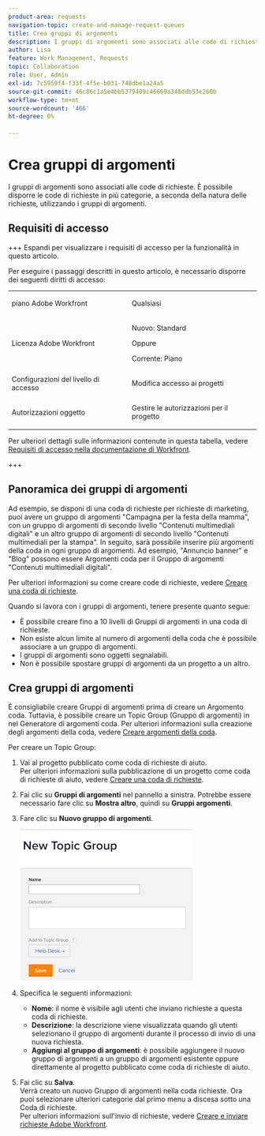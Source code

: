 ```yaml
---
product-area: requests
navigation-topic: create-and-manage-request-queues
title: Crea gruppi di argomenti
description: I gruppi di argomenti sono associati alle code di richieste. Consentono di disporre le code di richieste in più categorie, a seconda della natura delle richieste.
author: Lisa
feature: Work Management, Requests
topic: Collaboration
role: User, Admin
exl-id: 7c5959f4-f33f-4f5e-b031-748dbe1a24a5
source-git-commit: 46c86c1a5e4bb5379409c46669a348ddb53e260b
workflow-type: tm+mt
source-wordcount: '466'
ht-degree: 0%

---
```


# Crea gruppi di argomenti

<!-- Audited: 2/2024 -->

I gruppi di argomenti sono associati alle code di richieste. È possibile disporre le code di richieste in più categorie, a seconda della natura delle richieste, utilizzando i gruppi di argomenti.

## Requisiti di accesso

+++ Espandi per visualizzare i requisiti di accesso per la funzionalità in questo articolo.

Per eseguire i passaggi descritti in questo articolo, è necessario disporre dei seguenti diritti di accesso:

<table style="table-layout:auto"> 
 <col> 
 <col> 
 <tbody> 
  <tr> 
   <td role="rowheader">piano Adobe Workfront</td> 
   <td> <p>Qualsiasi </p> </td> 
  </tr> 
  <tr> 
   <td role="rowheader"> <p role="rowheader">Licenza Adobe Workfront</p> </td> 
   <td>   
      <p>Nuovo: Standard</p>
      <p>Oppure</p> 
      <p>Corrente: Piano</p>
 </td> 
  </tr> 
  <tr> 
   <td role="rowheader">Configurazioni del livello di accesso</td> 
   <td> <p>Modifica accesso ai progetti</p> </td> 
  </tr> 
  <tr> 
   <td role="rowheader">Autorizzazioni oggetto</td> 
   <td> <p> Gestire le autorizzazioni per il progetto</p> </td> 
  </tr> 
 </tbody> 
</table>

Per ulteriori dettagli sulle informazioni contenute in questa tabella, vedere [Requisiti di accesso nella documentazione di Workfront](/help/quicksilver/administration-and-setup/add-users/access-levels-and-object-permissions/access-level-requirements-in-documentation.md).

+++

## Panoramica dei gruppi di argomenti

Ad esempio, se disponi di una coda di richieste per richieste di marketing, puoi avere un gruppo di argomenti &quot;Campagna per la festa della mamma&quot;, con un gruppo di argomenti di secondo livello &quot;Contenuti multimediali digitali&quot; e un altro gruppo di argomenti di secondo livello &quot;Contenuti multimediali per la stampa&quot;. In seguito, sarà possibile inserire più argomenti della coda in ogni gruppo di argomenti. Ad esempio, &quot;Annuncio banner&quot; e &quot;Blog&quot; possono essere Argomenti coda per il Gruppo di argomenti &quot;Contenuti multimediali digitali&quot;.

Per ulteriori informazioni su come creare code di richieste, vedere [Creare una coda di richieste](../../../manage-work/requests/create-and-manage-request-queues/create-request-queue.md).

Quando si lavora con i gruppi di argomenti, tenere presente quanto segue:

* È possibile creare fino a 10 livelli di Gruppi di argomenti in una coda di richieste.
* Non esiste alcun limite al numero di argomenti della coda che è possibile associare a un gruppo di argomenti.
* I gruppi di argomenti sono oggetti segnalabili.
* Non è possibile spostare gruppi di argomenti da un progetto a un altro.

## Crea gruppi di argomenti

È consigliabile creare Gruppi di argomenti prima di creare un Argomento coda. Tuttavia, è possibile creare un Topic Group (Gruppo di argomenti) in nel Generatore di argomenti coda. Per ulteriori informazioni sulla creazione degli argomenti della coda, vedere [Creare argomenti della coda](../../../manage-work/requests/create-and-manage-request-queues/create-queue-topics.md).

Per creare un Topic Group:

1. Vai al progetto pubblicato come coda di richieste di aiuto.\
   Per ulteriori informazioni sulla pubblicazione di un progetto come coda di richieste di aiuto, vedere [Creare una coda di richieste](../../../manage-work/requests/create-and-manage-request-queues/create-request-queue.md).

1. Fai clic su **Gruppi di argomenti** nel pannello a sinistra. Potrebbe essere necessario fare clic su **Mostra altro**, quindi su **Gruppi argomenti**.
1. Fare clic su **Nuovo gruppo di argomenti**.

   ![](assets/new-topic-group-box-nwe-350x306.png)

1. Specifica le seguenti informazioni:

   * **Nome**: il nome è visibile agli utenti che inviano richieste a questa coda di richieste.
   * **Descrizione**: la descrizione viene visualizzata quando gli utenti selezionano il gruppo di argomenti durante il processo di invio di una nuova richiesta.
   * **Aggiungi al gruppo di argomenti**: è possibile aggiungere il nuovo gruppo di argomenti a un gruppo di argomenti esistente oppure direttamente al progetto pubblicato come coda di richieste di aiuto.

1. Fai clic su **Salva**.\
   Verrà creato un nuovo Gruppo di argomenti nella coda richieste. Ora puoi selezionare ulteriori categorie dal primo menu a discesa sotto una Coda di richieste.\
   Per ulteriori informazioni sull&#39;invio di richieste, vedere [Creare e inviare richieste Adobe Workfront](../../../manage-work/requests/create-requests/create-submit-requests.md).
